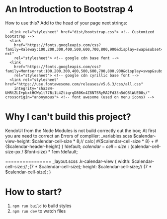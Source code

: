 # An Introduction to Bootstrap 4
How to use this?
Add to the head of your page next strings:

```
  <link rel="stylesheet" href="dist/bootstrap.css"> <!-- Customized bootstrap -->
  <link
    href="https://fonts.googleapis.com/css?family=Raleway:100,200,300,400,500,600,700,800,900&display=swap&subset=latin-ext"
    rel="stylesheet"> <!-- google cdn base font -->
  <link
    href="https://fonts.googleapis.com/css?family=Montserrat:100,200,300,400,500,600,700,800,900&display=swap&subset=cyrillic"
    rel="stylesheet"> <!-- google cdn cyrillic base font -->
  <link rel="stylesheet" href="https://use.fontawesome.com/releases/v5.6.3/css/all.css"
    integrity="sha384-UHRtZLI+pbxtHCWp1t77Bi1L4ZtiqrqD80Kn4Z8NTSRyMA2Fd33n5dQ8lWUE00s/" crossorigin="anonymous"> <!-- font awesome (used on menu icons) -->
```

# Why I can't build this project? 
KendoUI from the Node Modules is not build correctly out the box; At first you are need to correct an Errors of compliler:
_variables.scss
$calendar-view-height: $calendar-cell-size * 8;// calc( #{$calendar-cell-size * 8} + #{$calendar-header-height} ) !default;
$calendar-cell-size: ($calendar-cell-size-px / $font-size) * 1em !default;

================
_layout.scss
.k-calendar-view {
	width: $calendar-cell-size;// ;(7 * $calendar-cell-size);
	height: $calendar-cell-size;// (7 * $calendar-cell-size);
}


# How to start?
1. `npm run build` to build styles
2. `npm run dev` to watch files